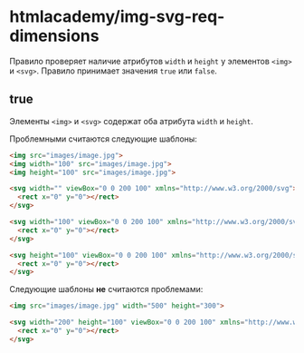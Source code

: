 # htmlacademy/img-svg-req-dimensions

Правило проверяет наличие атрибутов `width` и `height` у элементов `<img>` и `<svg>`. Правило принимает значения `true` или `false`.

## true
Элементы `<img>` и `<svg>` содержат оба атрибута `width` и `height`.

Проблемными считаются следующие шаблоны:

```html
<img src="images/image.jpg">
<img width="100" src="images/image.jpg">
<img height="100" src="images/image.jpg">
```

```html
<svg width="" viewBox="0 0 200 100" xmlns="http://www.w3.org/2000/svg">
  <rect x="0" y="0"></rect>
</svg>

<svg width="100" viewBox="0 0 200 100" xmlns="http://www.w3.org/2000/svg">
  <rect x="0" y="0"></rect>
</svg>

<svg height="100" viewBox="0 0 200 100" xmlns="http://www.w3.org/2000/svg">
  <rect x="0" y="0"></rect>
</svg>
```

Следующие шаблоны **не** считаются проблемами:
```html
<img src="images/image.jpg" width="500" height="300">

<svg width="200" height="100" viewBox="0 0 200 100" xmlns="http://www.w3.org/2000/svg">
  <rect x="0" y="0"></rect>
</svg>
```
